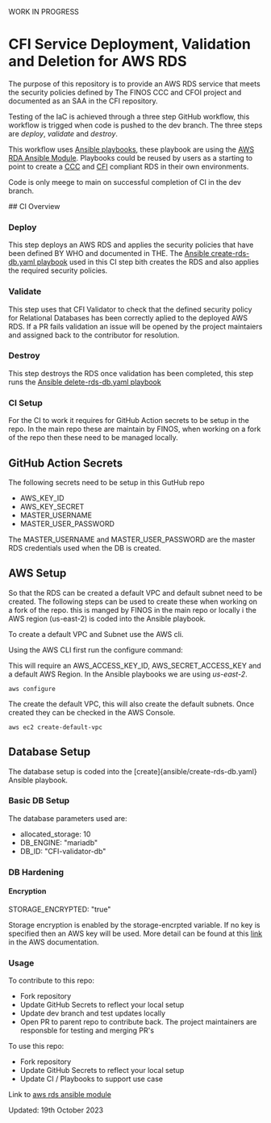 WORK IN PROGRESS


# CFI Service Deployment, Validation and Deletion for AWS RDS

The purpose of this repository is to provide an AWS RDS service that meets the security policies defined by The FINOS CCC and CFOI project and documented as an SAA in the CFI repository.

Testing of the IaC is achieved through a three step GitHub workflow, this workflow is trigged when code is pushed to the dev branch. The three steps are *deploy*, *validate* and *destroy*. 

This workflow uses [Ansible playbooks](ansible), these playbook are using the [AWS RDA Ansible Module](https://docs.ansible.com/ansible/latest/collections/amazon/aws/rds_instance_module.html). 
Playbooks could be reused by users as a starting to point to create a [CCC](https://www.finos.org/common-cloud-controls-project) and [CFI](https://github.com/finos/compliant-financial-infrastructure) compliant RDS in their own environments. 

Code is only meege to main on successful completion of CI in the dev branch. 

## CI Overview

### Deploy

This step deploys an AWS RDS and applies the security policies that have been defined BY WHO and documented in THE. The [Ansible create-rds-db.yaml playbook](ansible/create-rds-db.yaml) used in this CI step bith creates the RDS and also applies the required security policies. 

### Validate

This step uses that CFI Validator to check that the defined security policy for Relational Databases has been correctly aplied to the deployed AWS RDS. If a PR fails validation an issue will be opened by the project maintaiers and assigned back to the contributor for resolution. 

### Destroy

This step destroys the RDS once validation has been completed, this step runs the [Ansible delete-rds-db.yaml playbook](ansible/delete-rds-db.yaml)

### CI Setup

For the CI to work it requires for GitHub Action secrets to be setup in the repo. In the main repo these are maintain by FINOS, when working on a fork of the repo then these need to be managed locally.

## GitHub Action Secrets

The following secrets need to be setup in this GutHub repo

* AWS_KEY_ID
* AWS_KEY_SECRET
* MASTER_USERNAME
* MASTER_USER_PASSWORD

The MASTER_USERNAME and MASTER_USER_PASSWORD are the master RDS credentials used when the DB is created. 

## AWS Setup

So that the RDS can be created a default VPC and default subnet need to be created. The following steps can be used to create these when working on a fork of the repo.  this is manged by FINOS in the main repo or locally i the AWS region (us-east-2) is coded into the Ansible playbook.

To create a default VPC and Subnet use the AWS cli.

Using the AWS CLI first run the configure command:

This will require an AWS_ACCESS_KEY_ID, AWS_SECRET_ACCESS_KEY and a default AWS Region. In the Ansible playbooks we are using *us-east-2*.

```shell
aws configure
```
The create the default VPC, this will also create the default subnets. Once created they can be checked in the AWS Console. 

```shell
aws ec2 create-default-vpc
```

## Database Setup

The database setup is coded into the [create]{ansible/create-rds-db.yaml} Ansible playbook. 


### Basic DB Setup

The database parameters used are:

 * allocated_storage: 10 
 * DB_ENGINE: "mariadb"
 * DB_ID: "CFI-validator-db"


### DB Hardening

#### Encryption

STORAGE_ENCRYPTED: "true"

Storage encryption is enabled by the storage-encrpted variable. If no key is specified then an AWS key will be used. More detail can be found at this [link](https://docs.aws.amazon.com/AmazonRDS/latest/UserGuide/Overview.Encryption.html) in the AWS documentation.
  



### Usage

To contribute to this repo:

* Fork repository
* Update GitHub Secrets to reflect your local setup
* Update dev branch and test updates locally
* Open PR to parent repo to contribute back. The project maintainers are responsble for testing and merging PR's


To use this repo:

* Fork repository
* Update GitHub Secrets to reflect your local setup
* Update CI / Playbooks to support use case

Link to [aws rds ansible module](https://docs.ansible.com/ansible/latest/collections/amazon/aws/rds_instance_module.html)

Updated: 19th October 2023

